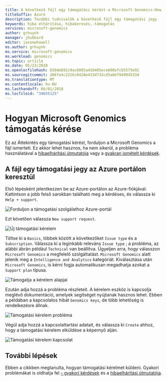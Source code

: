 ```yaml
---
title: A következő fájl egy támogatási kérést a Microsoft Genomics:How |} Microsoft Docs
titleSuffix: Azure
description: További tudnivalók a következő fájl egy támogatási jegy
keywords: hiba elhárítása, hibakeresés,-támogatás
services: microsoft-genomics
author: grhuynh
manager: jhubbard
editor: jasonwhowell
ms.author: grhuynh
ms.service: microsoft-genomics
ms.workload: genomics
ms.topic: article
ms.date: 05/23/2018
ms.openlocfilehash: b50de691c9ac6085a416405ece600afcb5575e92
ms.sourcegitcommit: 266fe4c2216c0420e415d733cd3abbf94994533d
ms.translationtype: MT
ms.contentlocale: hu-HU
ms.lasthandoff: 06/01/2018
ms.locfileid: "34655125"
---
```

# <a name="how-to-contact-microsoft-genomics-for-support"></a>Hogyan Microsoft Genomics támogatás kérése
Ez az Áttekintés egy támogatási kérést, forduljon a Microsoft Genomics a fájl ismerteti. Ez akkor lehet hasznos, ha nem sikerül, a probléma használatával a [hibaelhárítási útmutatója](troubleshooting-guide-genomics.md) vagy a [gyakran ismételt kérdések](frequently-asked-questions-genomics.md). 


## <a name="file-a-support-ticket-through-the-azure-portal"></a>A fájl egy támogatási jegy az Azure portálon keresztül
Első lépésként jelentkezzen be az Azure-portálon az Azure-fiókjával. Kattintson a jobb felső sarokban található meg a kérdéses, és válassza ki `Help + support`.

![Forduljon a támogatási szolgálathoz Azure-portál](./media/file-support-ticket/genomics-contact-support.png "forduljon a támogatási szolgálathoz Azure-portál") 



Ezt követően válassza `New support request`. 

![Új támogatási kérelem](./media/file-support-ticket/new-support-request.png "új támogatja a kérelem") 

Töltse ki a `Basics`, többek között a következőket `Issue type` és a `Subscription`. Válassza ki a leginkább releváns `Issue type` ; a probléma, az alábbi ábrán például `Technical` van beállítva. Ügyeljen arra, hogy válasszon `Microsoft Genomics` a megfelelő szolgáltatást.  `Microsoft Genomics` alatt jelenik meg a `Intelligence and Analytics` kategóriát.   Kiválasztása után `Microsoft Genomics`, is kérni fogja automatikusan megadhatja azokat a `Support plan` típusa.

![Támogatja a kérelem alapjai](./media/file-support-ticket/support-request-basics.png "támogatási kérelem alapjai")


Ezután adja hozzá a probléma részleteit. A kérelem eszköz is kapcsolja meglévő dokumentáció, amelyek segítséget nyújtanak hasznos lehet. Ebben a példában a kapcsolatos hibát `Genomics keys`, de több lehetőség is rendelkezésre állnak.

![Támogatási kérelem probléma](./media/file-support-ticket/support-request-problem.png "támogatási kérelem probléma")

Végül adja hozzá a kapcsolattartási adatait, és válassza ki `Create` ahhoz, hogy a támogatási kérelem elküldése a képernyő alján.

![Támogatási kérelem kapcsolat](./media/file-support-ticket/support-request-contact.png "forduljon a támogatási kérelem")

## <a name="next-steps"></a>További lépések
Ebben a cikkben megtanulta, hogyan támogatási kérelmet küldeni. Gyakori problémákat is oldhatja fel [– gyakori kérdések](frequently-asked-questions-genomics.md) és a [hibaelhárítási útmutatója](troubleshooting-guide-genomics.md). 